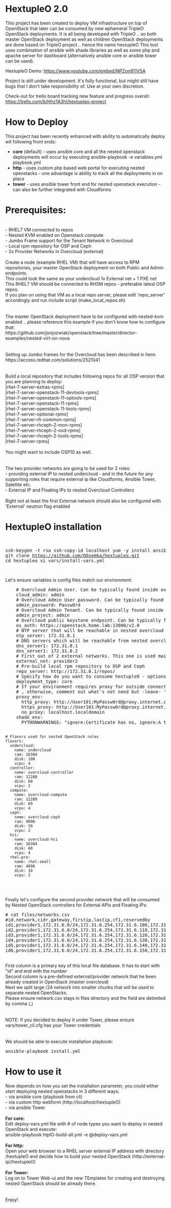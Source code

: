 # HextupleO 2.0
This project has been created to deploy VM infrastructure on top of OpenStack that later can be consumed by new ephemeral TripleO OpenStack deployments.
It is all being developed with TripleO .. so both master OpenStack deployment as well as children OpenStack deployments are  done based on TripleO project .. hence the name hextupleO
This tool uses combination of ansible with shade libraries as well as some php and apache server for dashboard (alternatively ansible core or ansible tower can be used).

HextupleO Demo:
https://www.youtube.com/embed/NPZon911V5A

Project is still under development. It's fully functional, but might still have bugs that I don't take responsibility of. Use at your own discretion.

Check-out for trello board tracking new feature and progress overall:
https://trello.com/b/Hhz1A3hl/hextupleo-project

<h1> How to Deploy </h1>

This project has been recently enhanced with ability to automatically deploy wit following front ends:<br>
- <b>core</b> (default) - uses ansible core and all the nested openstack deployments will occur by executing ansible-playbook -e variables.yml playbook.yml<br>
- <b>http</b> - uses custom php based web portal for executing nested openstacks - one advantage is ability to track all the deployments in on place <br>
- <b>tower</b> - uses ansible tower front end for nested openstack execution - can also be further integrated with Cloudforms <br>

<h1>Prerequisites:</h1>
<br>
- RHEL7 VM connected to repos <br>
- Nested KVM enabled on Openstack compute <br>
- Jumbo Frame support for the Tenant Network in Overcloud <br>
- Local rpm repository for OSP and Ceph<br>
- 2x Provider Networks in Overcloud (external)<br>

<br>
Create a node (example RHEL VM) that will have access to RPM repositories, your master OpenStack deployment on both Public and Admin endpoints.<br>
This could look the same as your undercloud 1x External net + 1 PXE net <br>
This RHEL7 VM should be connected to RHSM repos - preferable latest OSP repos.<br>
If you plan on using that VM as a local repo server, please edit 'repo_server'<br>
accordingly and run include script (make_local_repos.sh)<br>
<br>
<br>
The master OpenStack deployment have to be configured with nested-kvm enabled .. please reference this example if you don't know how to configure that:<br>
https://github.com/jonjozwiak/openstack/tree/master/director-examples/nested-virt-on-nova<br>
<br>
<br>
Setting up Jumbo frames for the Overcloud has been described in here: <br>
https://access.redhat.com/solutions/2521041<br>
<br>
<br>
Build a local repository that includes following repos for all OSP version that you are planning to deploy:<br>
[rhel-7-server-extras-rpms]<br>
[rhel-7-server-openstack-11-devtools-rpms]<br>
[rhel-7-server-openstack-11-optools-rpms]<br>
[rhel-7-server-openstack-11-rpms]<br>
[rhel-7-server-openstack-11-tools-rpms]<br>
[rhel-7-server-optional-rpms]<br>
[rhel-7-server-rh-common-rpms]<br>
[rhel-7-server-rhceph-2-mon-rpms]<br>
[rhel-7-server-rhceph-2-osd-rpms]<br>
[rhel-7-server-rhceph-2-tools-rpms]<br>
[rhel-7-server-rpms]<br>
<br>
You might want to include OSP10 as well.<br>
<br>
<br>
The two provider networks are going to be used for 2 roles:<br>
- providing external IP to nested undercloud - and in the future for any supporting roles that require external ip like Cloudforms, Ansible Tower, Satellite etc.<br>
- External IP and Floating IPs to nested Overcloud Controllers<br>
<br>
Right not at least the first External network should also be configured with 'External' neutron flag enabled <br>

<h1> HextupleO installation </h1>
<pre>

ssh-keygen -t rsa
ssh-copy-id localhost
yum -y install ansible git
git clone https://github.com/OOsemka/hextupleo.git
cd hextupleo
vi vars/install-vars.yml

</pre>
Let's ensure variables is config files match our environment:
<pre>
    # Overcloud Admin User. Can be typically found inside overcloudrc file
    cloud_admin: admin
    # Overcloud Admin User password. Can be typically found inside overcloudrc file
    admin_password: Passw0rd
    # Overcloud Admin Tenant. Can be typically found inside overcloudrc file
    admin_project: admin
    # Overcloud public keystone endpoint. Can be typically found inside overcloudrc file
    os_auth: https://openstack.home.lab:13000/v2.0
    # NTP server that will be reachable in nested overcloud
    ntp_server: 172.31.8.1
    # DNS servers which will be reachable from nested overcloud
    dns_server1: 172.31.8.1
    dns_server1: 172.31.8.2
    # First out of 2 external networks. This one is used mainly for undercloud and supporting roles
    external_net: provider2
    # Pre-build local rpm repository to OSP and Ceph
    repo_server: http://172.31.8.1/repos/
    # Specify how do you want to consume hextupleO - options are (tower, core, http) - core default
    deployment_type: core
    # If your environment requires proxy for outside connectivity, please use the 3 variables below
    # , otherwise, comment out what's not need but -leave- 'proxy_env' abnd 'no_proxy' defined.
    proxy_env:
      http_proxy: http://User101:MyPassw0rd@proxy.internet.company.com:8080
      https_proxy: http://User101:MyPassw0rd@proxy.internet.company.com:8080
      no_proxy: localhost.localdomain
    shade_env:
      PYTHONWARNINGS: "ignore:Certificate has no, ignore:A true SSLContext object is not available, ignore:Certificate for"

    # Flavors used for nested OpenStack roles
    flavors:
      undercloud:
        name: undercloud
        ram: 16384
        disk: 100
        vcpu: 4
      controller:
        name: overcloud-controller
        ram: 12288
        disk: 60
        vcpu: 2
      compute:
        name: overcloud-compute
        ram: 12288
        disk: 60
        vcpu: 4
      ceph:
        name: overcloud-ceph
        ram: 4096
        disk: 50
        vcpu: 2
      hci:
        name: overcloud-hci
        ram: 16384
        disk: 60
        vcpu: 4
      rhel-pre:
        name: rhel-small
        ram: 4096
        disk: 10
        vcpu: 2
</pre>    
<br>
Finally let's configure the second provider network that will be consumed by Nested OpenStack controllers for External APIs and Floating IPs: <br>    
<pre>
# cat files/networks.csv 
#id,network,cidr,gateway,firstip,lastip,cf1,reservedby
id1,provider1,172.31.6.0/24,172.31.6.254,172.31.6.100,172.31.6.109
id2,provider1,172.31.6.0/24,172.31.6.254,172.31.6.110,172.31.6.119
id3,provider1,172.31.6.0/24,172.31.6.254,172.31.6.120,172.31.6.129
id4,provider1,172.31.6.0/24,172.31.6.254,172.31.6.130,172.31.6.139
id5,provider1,172.31.6.0/24,172.31.6.254,172.31.6.140,172.31.6.149
id6,provider1,172.31.6.0/24,172.31.6.254,172.31.6.150,172.31.6.159
</pre>
<br>
First column is a primary key of this local file database. It has to start with "id" and end with the number <br>
Second column is a pre-defined external/provider network that he been already created in OpenStack (master overcloud)<br>
Next we split large /24 network into smaller chunks that will be used to separate nested OpenStacks. <br>
Please ensure network.csv stays in files directory and the field are delimited by comma (,)<br>
<br>
<br>
NOTE: If you decided to deploy it under Tower, please ensure vars/tower_cli.cfg has your Tower credentials<br> 
<br>
<br>
We should be able to execute installation playbook:<br>
<pre>
ansible-playbook install.yml
</pre>


<h1> How to use it </h1>
Now depends on how you set the installation parameter, you could either start deploying nested openstacks in 3 different ways:<br>
 - via ansible core (playbook from cli)<br>
 - via custom http webform (http://localhost/hextupleO)<br>
 - via ansible Tower<br>
<br>
<b>For core:</b><br>
Edit deploy-vars.yml file with # of node types you want to deploy in nested OpenStack and execute:<br>
ansible-playbook htplO-build-all.yml -e @deploy-vars.yml<br>
<br>
<b>For http:</b><br>
Open your web browser to a RHEL server external IP address with directory /hextupleO and decide how to build your nested OpenStack (http://external-ip//hextupleO)<br>
<br>
<b>For Tower:</b><br>
Log on to Tower Web-ui and the new TEmplates for creating and destroying nested OpenStack should be already there.<br>
<br>
<br>
Enjoy!
